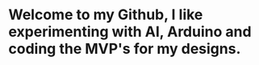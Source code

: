 # Welcome to my Github, I like experimenting with AI, Arduino and coding the MVP's for my designs. 

 
